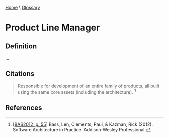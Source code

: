 [Home](../../index.html) \ [Glossary](glossary.html)

# Product Line Manager

## Definition

...  

## Citations

> Responsible for development of an entire family of products, all built using the same core assets (including the architecture). [^1]

## References

[^1]: [[BAS2012, p. 55](../references/books/Software-Architecture-in-Practice.html)] Bass, Len, Clements, Paul, & Kazman, Rick (2012). Software Architecture in Practice. Addison-Wesley Professional.
